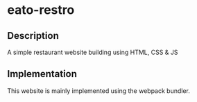 # eato-restro

## Description
 A simple restaurant website building using HTML, CSS & JS
## Implementation
This website is mainly implemented using the webpack bundler.
